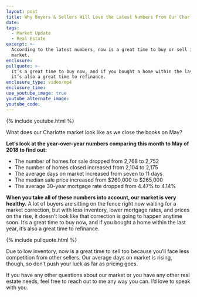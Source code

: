 ```yaml
---
layout: post
title: Why Buyers & Sellers Will Love the Latest Numbers From Our Charlotte Market
date:
tags:
  - Market Update
  - Real Estate
excerpt: >-
  According to the latest numbers, now is a great time to buy or sell in our
  market.
enclosure:
pullquote: >-
  It’s a great time to buy now, and if you bought a home within the last year,
  it’s also a great time to refinance.
enclosure_type: video/mp4
enclosure_time:
use_youtube_image: true
youtube_alternate_image:
youtube_code:
---
```


{% include youtube.html %}

What does our Charlotte market look like as we close the books on May?&nbsp;

**Let’s look at the year-over-year numbers comparing this month to May of 2018 to find out:**

* The number of homes for sale dropped from 2,768 to 2,752
* The number of homes closed increased from 2,104 to 2,175
* The average days on market increased from seven to 11 days
* The median sale price increased from $260,000 to $265,000
* The average 30-year mortgage rate dropped from 4.47% to 4.14%

**When you take all of these numbers into account, our market is very healthy.** A lot of buyers are sitting on the fence right now waiting for a market correction, but with less inventory, lower mortgage rates, and prices on the rise, it doesn’t look like that correction is going to happen anytime soon. It’s a great time to buy now, and if you bought a home within the last year, it’s also a great time to refinance.

{% include pullquote.html %}

Due to low inventory, now is a great time to sell too because you’ll face less competition from other sellers. Our average days on market is rising, though, so don’t push your luck as far as pricing goes.&nbsp;

If you have any other questions about our market or you have any other real estate needs, feel free to reach out to me any way you can. I’d love to speak with you.<br>&nbsp;